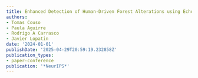 ```yaml
---
title: Enhanced Detection of Human-Driven Forest Alterations using Echo State Networks
authors:
- Tomas Couso
- Paula Aguirre
- Rodrigo A Carrasco
- Javier Lopatin
date: '2024-01-01'
publishDate: '2025-04-29T20:59:19.232858Z'
publication_types:
- paper-conference
publication: '*NeurIPS*'
---
```


